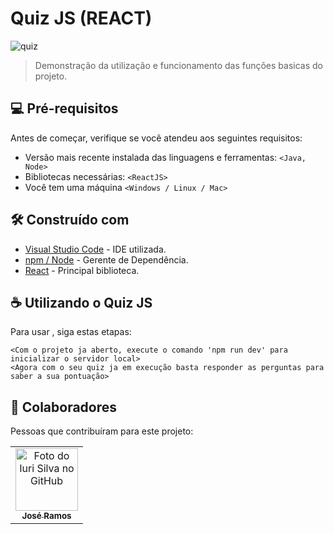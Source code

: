 # Quiz JS (REACT)

![quiz](https://user-images.githubusercontent.com/77749469/231841763-88dab0b6-c4bd-4b6e-a4f8-dd8dac0ad889.gif)


> Demonstração da utilização e funcionamento das funções basicas do projeto.

## 💻 Pré-requisitos

Antes de começar, verifique se você atendeu aos seguintes requisitos:

* Versão mais recente instalada das linguagens e ferramentas: `<Java, Node>`
* Bibliotecas necessárias: `<ReactJS>`
* Você tem uma máquina `<Windows / Linux / Mac>`

## 🛠️ Construído com


* [Visual Studio Code](https://code.visualstudio.com/) - IDE utilizada.
* [npm / Node](https://nodejs.org) - Gerente de Dependência.
* [React](https://pt-br.reactjs.org/) - Principal biblioteca.

## ☕ Utilizando o Quiz JS

Para usar <Quiz JS>, siga estas etapas:

```
<Com o projeto ja aberto, execute o comando 'npm run dev' para inicializar o servidor local>
<Agora com o seu quiz ja em execução basta responder as perguntas para saber a sua pontuação>
```

## 🤝 Colaboradores

Pessoas que contribuíram para este projeto:

<table>
  <tr>
    <td align="center">
      <a href="#">
        <img src="https://avatars.githubusercontent.com/u/77749469?v=4" width="100px;" alt="Foto do Iuri Silva no GitHub"/><br>
        <sub>
          <b>José Ramos</b>
        </sub>
      </a>
    </td>
  </tr>
</table>

